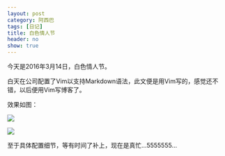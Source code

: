 ```yaml
---
layout: post
category: 阿西巴
tags: [日记]
title: 白色情人节
header: no
show: true
---
```


今天是2016年3月14日，白色情人节。

白天在公司配置了Vim以支持Markdown语法，此文便是用Vim写的，感觉还不错，以后便用Vim写博客了。

效果如图：

<a href="#" data-reveal-id="videoModal">![]({{site.url}}/images/vim_markdown_sample1.jpg)</a>

<a href="#" data-reveal-id="videoModal">![]({{site.url}}/images/vim_markdown_sample2.jpg)</a>

至于具体配置细节，等有时间了补上，现在是真忙...5555555...
